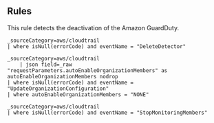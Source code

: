 ## Rules

This rule detects the deactivation of the Amazon GuardDuty.

```text
_sourceCategory=aws/cloudtrail
| where isNull(errorCode) and eventName = "DeleteDetector"
```

```text
_sourceCategory=aws/cloudtrail
    | json field=_raw "requestParameters.autoEnableOrganizationMembers" as autoEnableOrganizationMembers nodrop
| where isNull(errorCode) and eventName = "UpdateOrganizationConfiguration"
| where autoEnableOrganizationMembers = "NONE" 
```

```text
_sourceCategory=aws/cloudtrail
| where isNull(errorCode) and eventName = "StopMonitoringMembers"
```